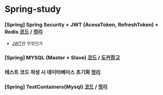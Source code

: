 # Spring-study

### [Spring] Spring Security + JWT (AcessToken, RefreshToken) + Redis [코드](https://github.com/jsjune/Spring-study/tree/master/jwtRefreshToken) / [정리](https://jeongburgger.notion.site/Spring-Security-JWT-AcessToken-RefreshToken-51b620d01618454e93d1618c65e79f19)
- [JWT](https://jeongburgger.notion.site/JWT-3e5df4fdba7b4d049d86c5506447378e)란 무엇인가
### [Spring] MYSQL (Master + Slave) [코드](https://github.com/jsjune/Spring-study/tree/master/mysql-master-slave) / [도커참고](https://jeongburgger.notion.site/Spring-Boot-Mysql-Master-Slave-7c6ee6370c794fe9b32084e25fc0221c)

### 테스트 코드 작성 시 데이터베이스 초기화 [정리](https://jeongburgger.notion.site/48def4f20fcb4645888ddc731ed18a25)

### [Spring] TestContainers(Mysql) [코드](https://github.com/jsjune/Spring-study/tree/master/testcontainers) / [정리](https://jeongburgger.notion.site/Spring-Boot-TestContainers-Mysql-229363fa9d1a49fe8163bcd2a013d18d)
